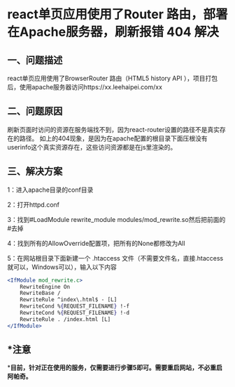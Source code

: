 # react单页应用使用了Router 路由，部署在Apache服务器，刷新报错 404 解决



## 一、问题描述

react单页应用使用了BrowserRouter 路由（HTML5 history API ），项目打包后，使用apache服务器访问https://xx.leehaipei.com/xx



## 二、问题原因

刷新页面时访问的资源在服务端找不到，因为react-router设置的路径不是真实存在的路径。
如上的404现象，是因为在apache配置的根目录下面压根没有userinfo这个真实资源存在，这些访问资源都是在js里渲染的。



## 三、解决方案

1：进入apache目录的conf目录

2：打开httpd.conf

3：找到#LoadModule rewrite_module modules/mod_rewrite.so然后把前面的#去掉

4：找到所有的AllowOverride配置项，把所有的None都修改为All

5：在网站根目录下面新建一个 .htaccess 文件（不需要文件名，直接.htaccess 就可以，Windows可以），输入以下内容

```jsx
<IfModule mod_rewrite.c>
    RewriteEngine On
    RewriteBase /
    RewriteRule ^index\.html$ - [L]
    RewriteCond %{REQUEST_FILENAME} !-f
    RewriteCond %{REQUEST_FILENAME} !-d
    RewriteRule . /index.html [L]
</IfModule>
```



## *注意

***目前，针对正在使用的服务，仅需要进行步骤5即可。需要重启网站，不必重启阿帕奇。**